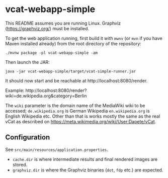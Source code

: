 vcat-webapp-simple
==================

This README assumes you are running Linux. Graphviz (https://graphviz.org/) must be installed. 

To get the web application running, first build it with `mwnv` (or `mvn` if you have Maven installed already) from the
root directory of the repository:

```shell
./mvnw package -pl vcat-webapp-simple -am
```

Then launch the JAR:

```shell
java -jar vcat-webapp-simple/target/vcat-simple-runner.jar
```

It should now start and be reachable at http://localhost:8080/render.

Example: http://localhost:8080/render?wiki=de.wikipedia.org&category=Berlin

The `wiki` parameter is the domain name of the MediaWiki wiki to be accessed; `de.wikipedia.org` is German Wikipedia
`en.wikipedia.org` is English Wikipedia etc. Other than that is works mostly the same as the real vCat as described
on https://meta.wikimedia.org/wiki/User:Dapete/vCat.

Configuration
-------------

See `src/main/resources/application.properties`.

* `cache.dir` is where intermediate results and final rendered images are stored.
* `graphviz.dir` is where the Graphviz binaries (`dot`, `fdp` etc.) are expected.
